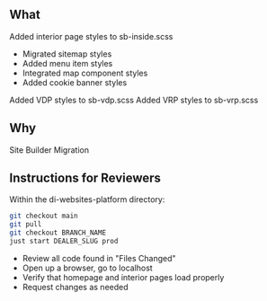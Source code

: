 ## What

Added interior page styles to sb-inside.scss

- Migrated sitemap styles
- Added menu item styles
- Integrated map component styles
- Added cookie banner styles

Added VDP styles to sb-vdp.scss
Added VRP styles to sb-vrp.scss

## Why

Site Builder Migration

## Instructions for Reviewers

Within the di-websites-platform directory:

```bash
git checkout main
git pull
git checkout BRANCH_NAME
just start DEALER_SLUG prod
```

- Review all code found in "Files Changed"
- Open up a browser, go to localhost
- Verify that homepage and interior pages load properly
- Request changes as needed
